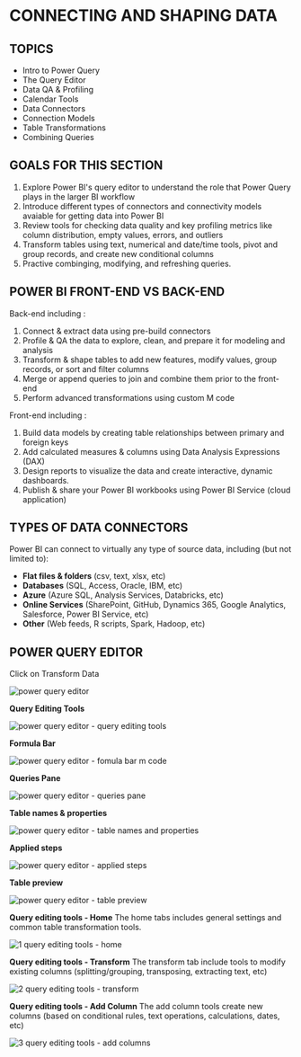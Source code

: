 # CONNECTING AND SHAPING DATA

## TOPICS

- Intro to Power Query
- The Query Editor
- Data QA & Profiling
- Calendar Tools
- Data Connectors
- Connection Models
- Table Transformations
- Combining Queries

## GOALS FOR THIS SECTION

1. Explore Power BI's query editor to understand the role that Power Query plays in the larger BI workflow
2. Introduce different types of connectors and connectivity models avaiable for getting data into Power BI
3. Review tools for checking data quality and key profiling metrics like column distribution, empty values, errors, and outliers
4. Transform tables using text, numerical and date/time tools, pivot and group records, and create new conditional columns
5. Practive combinging, modifying, and refreshing queries.


## POWER BI FRONT-END VS BACK-END

Back-end including :
1. Connect & extract data using pre-build connectors
2. Profile & QA the data to explore, clean, and prepare it for modeling and analysis
3. Transform & shape tables to add new features, modify values, group records, or sort and filter columns
4. Merge or append queries to join and combine them prior to the front-end
5. Perform advanced transformations using custom M code

Front-end including :
1. Build data models by creating table relationships between primary and foreign keys
2. Add calculated measures & columns using Data Analysis Expressions (DAX)
3. Design reports to visualize the data and create interactive, dynamic dashboards.
4. Publish & share your Power BI workbooks using Power BI Service (cloud application)

## TYPES OF DATA CONNECTORS

Power BI can connect to virtually any type of source data, including (but not limited to):
- **Flat files & folders** (csv, text, xlsx, etc)
- **Databases** (SQL, Access, Oracle, IBM, etc)
- **Azure** (Azure SQL, Analysis Services, Databricks, etc)
- **Online Services** (SharePoint, GitHub, Dynamics 365, Google Analytics, Salesforce, Power BI Service, etc)
- **Other** (Web feeds, R scripts, Spark, Hadoop, etc)

## POWER QUERY EDITOR

Click on Transform Data

![power query editor](https://github.com/anaswick/my_portfolio/assets/24541471/539b3de1-d5eb-4fed-9e59-1b07232bc551)

**Query Editing Tools**

![power query editor - query editing tools](https://github.com/anaswick/my_portfolio/assets/24541471/1e0f1784-a71d-4497-b4ab-c19003c5cce1)

**Formula Bar**

![power query editor - fomula bar m code](https://github.com/anaswick/my_portfolio/assets/24541471/e4b36b53-8128-4883-876b-aedf783901a0)

**Queries Pane**

![power query editor - queries pane](https://github.com/anaswick/my_portfolio/assets/24541471/50403cbc-0552-4ded-87c2-4837d62f32f0)

**Table names & properties**

![power query editor - table names and properties](https://github.com/anaswick/my_portfolio/assets/24541471/821fc6d7-6578-4432-89e1-2b707780cc99)

**Applied steps**

![power query editor - applied steps](https://github.com/anaswick/my_portfolio/assets/24541471/078f4227-cc7a-4034-87e5-42d3ace48f62)

**Table preview**

![power query editor - table preview](https://github.com/anaswick/my_portfolio/assets/24541471/b701b439-f6a3-41ee-8b42-b8f5ff3f5f5a)

**Query editing tools - Home**
The home tabs includes general settings and common table transformation tools.

![1 query editing tools - home](https://github.com/anaswick/my_portfolio/assets/24541471/5e498c73-5d5e-489f-9300-3e63997c483a)

**Query editing tools - Transform**
The transform tab include tools to modify existing columns (splitting/grouping, transposing, extracting text, etc)

![2 query editing tools - transform](https://github.com/anaswick/my_portfolio/assets/24541471/d3d9d50f-43fd-4aaa-8b1a-c681464bd9bc)

**Query editing tools - Add Column**
The add column tools create new columns (based on conditional rules, text operations, calculations, dates, etc)

![3 query editing tools - add columns](https://github.com/anaswick/my_portfolio/assets/24541471/5d38a0ca-e4a6-44ea-8cd8-5ec5a01ae298)

